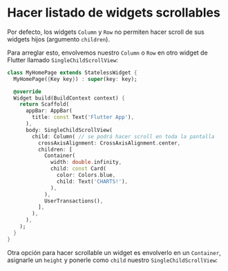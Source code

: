 # Hacer listado de widgets scrollables

Por defecto, los widgets `Column` y `Row` no permiten hacer scroll de sus widgets hijos (argumento `children`).

Para arreglar esto, envolvemos nuestro `Column` o `Row` en otro widget de Flutter llamado `SingleChildScrollView`:

```dart
class MyHomePage extends StatelessWidget {
  MyHomePage({Key key}) : super(key: key);

  @override
  Widget build(BuildContext context) {
    return Scaffold(
      appBar: AppBar(
        title: const Text('Flutter App'),
      ),
      body: SingleChildScrollView(
        child: Column( // se podrá hacer scroll en toda la pantalla
          crossAxisAlignment: CrossAxisAlignment.center,
          children: [
            Container(
              width: double.infinity,
              child: const Card(
                color: Colors.blue,
                child: Text('CHARTS!'),
              ),
            ),
            UserTransactions(),
          ],
        ),
      ),
    );
  }
}
```

Otra opción para hacer scrollable un widget es envolverlo en un `Container`, asignarle un `height` y ponerle como `child` nuestro `SingleChildScrollView`:

```dart

```